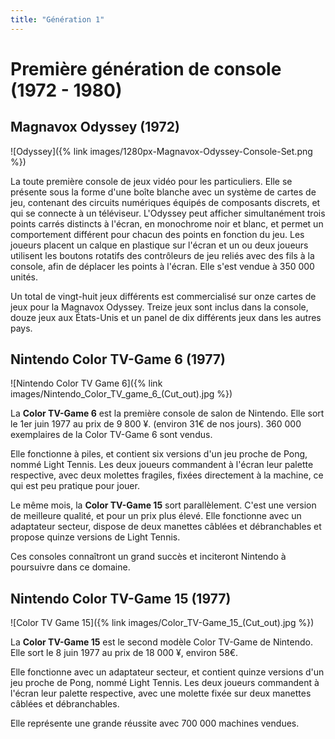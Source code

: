 ```yaml
---
title: "Génération 1"
---
```

# Première génération de console (1972 - 1980)

## Magnavox Odyssey (1972)

![Odyssey]({% link images/1280px-Magnavox-Odyssey-Console-Set.png %})

La toute première console de jeux vidéo pour les particuliers. Elle se présente sous la forme d'une boîte blanche avec un système de cartes de jeu, contenant des circuits numériques équipés de composants discrets, et qui se connecte à un téléviseur. L'Odyssey peut afficher simultanément trois points carrés distincts à l'écran, en monochrome noir et blanc, et permet un comportement différent pour chacun des points en fonction du jeu. Les joueurs placent un calque en plastique sur l'écran et un ou deux joueurs utilisent les boutons rotatifs des contrôleurs de jeu reliés avec des fils à la console, afin de déplacer les points à l'écran. Elle s'est vendue à 350 000 unités.

Un total de vingt-huit jeux différents est commercialisé sur onze cartes de jeux pour la Magnavox Odyssey. Treize jeux sont inclus dans la console, douze jeux aux États-Unis et un panel de dix différents jeux dans les autres pays.

## Nintendo Color TV-Game 6 (1977)

![Nintendo Color TV Game 6]({% link images/Nintendo_Color_TV_game_6_(Cut_out).jpg %}) 

La **Color TV-Game 6** est la première console de salon de Nintendo. Elle sort le 1er juin 1977 au prix de 9 800 ¥. (environ 31€ de nos jours). 360 000 exemplaires de la Color TV-Game 6 sont vendus.

Elle fonctionne à piles, et contient six versions d'un jeu proche de Pong, nommé Light Tennis. Les deux joueurs commandent à l'écran leur palette respective, avec deux molettes fragiles, fixées directement à la machine, ce qui est peu pratique pour jouer.

Le même mois, la **Color TV-Game 15** sort parallèlement. C'est une version de meilleure qualité, et pour un prix plus élevé. Elle fonctionne avec un adaptateur secteur, dispose de deux manettes câblées et débranchables et propose quinze versions de Light Tennis.

Ces consoles connaîtront un grand succès et inciteront Nintendo à poursuivre dans ce domaine.

## Nintendo Color TV-Game 15 (1977)

![Color TV Game 15]({% link images/Color_TV-Game_15_(Cut_out).jpg %})

La **Color TV-Game 15** est le second modèle Color TV-Game de Nintendo. Elle sort le 8 juin 1977 au prix de 18 000 ¥, environ 58€.

Elle fonctionne avec un adaptateur secteur, et contient quinze versions d'un jeu proche de Pong, nommé Light Tennis. Les deux joueurs commandent à l'écran leur palette respective, avec une molette fixée sur deux manettes câblées et débranchables.

Elle représente une grande réussite avec 700 000 machines vendues.
